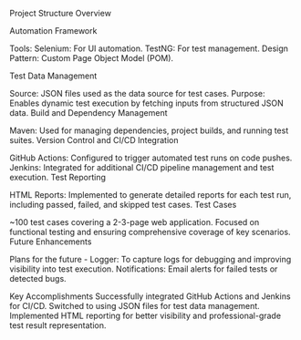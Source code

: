 Project Structure Overview

Automation Framework

Tools:
Selenium: For UI automation.
TestNG: For test management.
Design Pattern: Custom Page Object Model (POM).

Test Data Management

Source: JSON files used as the data source for test cases.
Purpose: Enables dynamic test execution by fetching inputs from structured JSON data.
Build and Dependency Management

Maven: Used for managing dependencies, project builds, and running test suites.
Version Control and CI/CD Integration

GitHub Actions: Configured to trigger automated test runs on code pushes.
Jenkins: Integrated for additional CI/CD pipeline management and test execution.
Test Reporting

HTML Reports: Implemented to generate detailed reports for each test run, including passed, failed, and skipped test cases.
Test Cases

~100 test cases covering a 2-3-page web application.
Focused on functional testing and ensuring comprehensive coverage of key scenarios.
Future Enhancements

Plans for the future - Logger: To capture logs for debugging and improving visibility into test execution.
Notifications: Email alerts for failed tests or detected bugs.

Key Accomplishments
Successfully integrated GitHub Actions and Jenkins for CI/CD.
Switched to using JSON files for test data management.
Implemented HTML reporting for better visibility and professional-grade test result representation.
